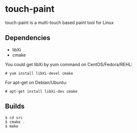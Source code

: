 # touch-paint

touch-paint is a multi-touch based paint tool for Linux

## Dependencies

- libXi
- cmake

You could get libXi by yum command on CentOS/Fedora/REHL:

    # yum install libXi-devel cmake

For apt-get on Debian/Ubuntu:

    # apt-get install libXi-dev cmake

## Builds

    $ cd src
    $ cmake .
    $ make
